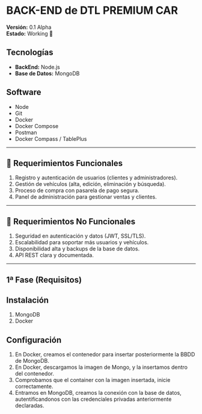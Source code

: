 # BACK-END de DTL PREMIUM CAR

**Versión:** 0.1 Alpha  
**Estado:** Working 🔧  

## Tecnologías  
- **BackEnd:** Node.js  
- **Base de Datos:** MongoDB  

## Software  
- Node  
- Git  
- Docker  
- Docker Compose  
- Postman  
- Docker Compass / TablePlus  

---

## 📌 Requerimientos Funcionales  
1. Registro y autenticación de usuarios (clientes y administradores).  
2. Gestión de vehículos (alta, edición, eliminación y búsqueda).  
3. Proceso de compra con pasarela de pago segura.  
4. Panel de administración para gestionar ventas y clientes.  

---

## 📌 Requerimientos No Funcionales  
1. Seguridad en autenticación y datos (JWT, SSL/TLS).  
2. Escalabilidad para soportar más usuarios y vehículos.  
3. Disponibilidad alta y backups de la base de datos.  
4. API REST clara y documentada.  

---

## 1ª Fase (Requisitos)
## Instalación
1. MongoDB
2. Docker
## Configuración
1. En Docker, creamos el contenedor para insertar posteriormente la BBDD de MongoDB.
2. En Docker, descargamos la imagen de Mongo, y la insertamos dentro del contenedor.
3. Comprobamos que el container con la imagen insertada, inicie correctamente.
4. Entramos en MongoDB, creamos la conexión con la base de datos, autentificandonos con las credenciales privadas anteriormente declaradas.

